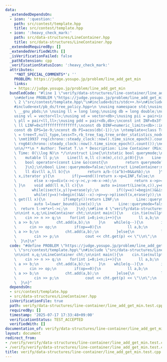 ```yaml
---
data:
  _extendedDependsOn:
  - icon: ':question:'
    path: src/contest/template.hpp
    title: src/contest/template.hpp
  - icon: ':heavy_check_mark:'
    path: src/data-structures/LineContainer.hpp
    title: src/data-structures/LineContainer.hpp
  _extendedRequiredBy: []
  _extendedVerifiedWith: []
  _isVerificationFailed: false
  _pathExtension: cpp
  _verificationStatusIcon: ':heavy_check_mark:'
  attributes:
    '*NOT_SPECIAL_COMMENTS*': ''
    PROBLEM: https://judge.yosupo.jp/problem/line_add_get_min
    links:
    - https://judge.yosupo.jp/problem/line_add_get_min
  bundledCode: "#line 1 \"verify/data-structures/line-container/line_add_get_min.test.cpp\"\
    \n#define PROBLEM \"https://judge.yosupo.jp/problem/line_add_get_min\"\n#line\
    \ 2 \"src/contest/template.hpp\"\n#include<bits/stdc++.h>\n#include<ext/pb_ds/assoc_container.hpp>\n\
    #include<ext/pb_ds/tree_policy.hpp>\n \nusing namespace std;\nusing namespace\
    \ __gnu_pbds;\n \nusing ll = long long;\nusing db = long double;\nusing vi = vector<int>;\n\
    using vl = vector<ll>;\nusing vd = vector<db>;\nusing pii = pair<int,int>;\nusing\
    \ pll = pair<ll,ll>;\nusing pdd = pair<db,db>;\nconst int INF=0x3fffffff;\nconst\
    \ ll LINF=0x1fffffffffffffff;\nconst db DINF=numeric_limits<db>::infinity();\n\
    const db EPS=1e-9;\nconst db PI=acos(db(-1));\n \ntemplate<class T>\nusing ordered_set\
    \ = tree<T,null_type,less<T>,rb_tree_tag,tree_order_statistics_node_update>;\n\
    \ \nmt19937 rng(chrono::steady_clock::now().time_since_epoch().count());\nmt19937_64\
    \ rng64(chrono::steady_clock::now().time_since_epoch().count());\n#line 3 \"src/data-structures/LineContainer.hpp\"\
    \n\n/**\n * Author: Teetat T.\n * Description: Line Container (Minimize).\n *\
    \ Time: O(\\log N)\n */\n\nstruct Line{\n\tstatic bool querymode;\n    ll m,c;\n\
    \    mutable ll p;\n    Line(ll m,ll c):m(m),c(c),p(0){}\n    Line(ll p):m(0),c(0),p(p){}\n\
    \    bool operator<(const Line &o)const{\n        return querymode?p<o.p:m>o.m;\n\
    \    }\n};\n\nbool Line::querymode=false;\n\nstruct LineContainer:multiset<Line>{\n\
    \    ll div(ll a,ll b){\n        return a/b-((a^b)<0&&a%b);\n    }\n    bool isect(iterator\
    \ x,iterator y){\n        if(y==end())return x->p=LINF,false;\n        if(x->m==y->m)x->p=x->c<=y->c?LINF:-LINF;\n\
    \        else x->p=div(x->c-y->c,y->m-x->m);\n        return x->p>=y->p;\n   \
    \ }\n    void add(ll m,ll c){\n        auto x=insert(Line(m,c)),y=next(x);\n \
    \       while(isect(x,y))y=erase(y);\n        if((y=x)!=begin()&&isect(--x,y))isect(x,erase(y));\n\
    \        while((y=x)!=begin()&&(--x)->p>=y->p)isect(x,erase(y));\n    }\n    ll\
    \ get(ll x){\n        if(empty())return LINF;\n        Line::querymode=true;\n\
    \        auto l=lower_bound(Line(x));\n        Line::querymode=false;\n      \
    \  return l->m*x+l->c;\n    }\n};\n#line 4 \"verify/data-structures/line-container/line_add_get_min.test.cpp\"\
    \n\nint n,q;\nLineContainer cht;\n\nint main(){\n    cin.tie(nullptr)->sync_with_stdio(false);\n\
    \    cin >> n >> q;\n    for(int i=0;i<n;i++){\n        ll a,b;\n        cin >>\
    \ a >> b;\n        cht.add(a,b);\n    }\n    while(q--){\n        int op;\n  \
    \      cin >> op;\n        if(op==0){\n            ll a,b;\n            cin >>\
    \ a >> b;\n            cht.add(a,b);\n        }else{\n            ll p;\n    \
    \        cin >> p;\n            cout << cht.get(p) << \"\\n\";\n        }\n  \
    \  }\n}\n"
  code: "#define PROBLEM \"https://judge.yosupo.jp/problem/line_add_get_min\"\n#include\
    \ \"src/contest/template.hpp\"\n#include \"src/data-structures/LineContainer.hpp\"\
    \n\nint n,q;\nLineContainer cht;\n\nint main(){\n    cin.tie(nullptr)->sync_with_stdio(false);\n\
    \    cin >> n >> q;\n    for(int i=0;i<n;i++){\n        ll a,b;\n        cin >>\
    \ a >> b;\n        cht.add(a,b);\n    }\n    while(q--){\n        int op;\n  \
    \      cin >> op;\n        if(op==0){\n            ll a,b;\n            cin >>\
    \ a >> b;\n            cht.add(a,b);\n        }else{\n            ll p;\n    \
    \        cin >> p;\n            cout << cht.get(p) << \"\\n\";\n        }\n  \
    \  }\n}"
  dependsOn:
  - src/contest/template.hpp
  - src/data-structures/LineContainer.hpp
  isVerificationFile: true
  path: verify/data-structures/line-container/line_add_get_min.test.cpp
  requiredBy: []
  timestamp: '2025-07-17 17:33:48+09:00'
  verificationStatus: TEST_ACCEPTED
  verifiedWith: []
documentation_of: verify/data-structures/line-container/line_add_get_min.test.cpp
layout: document
redirect_from:
- /verify/verify/data-structures/line-container/line_add_get_min.test.cpp
- /verify/verify/data-structures/line-container/line_add_get_min.test.cpp.html
title: verify/data-structures/line-container/line_add_get_min.test.cpp
---
```

